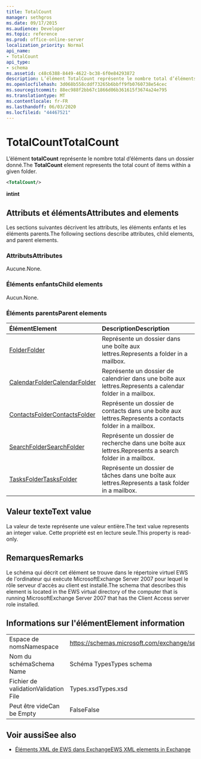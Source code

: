 ```yaml
---
title: TotalCount
manager: sethgros
ms.date: 09/17/2015
ms.audience: Developer
ms.topic: reference
ms.prod: office-online-server
localization_priority: Normal
api_name:
- TotalCount
api_type:
- schema
ms.assetid: c48c6388-8449-4622-bc38-6f0e84293872
description: L’élément TotalCount représente le nombre total d’éléments dans un dossier donné.
ms.openlocfilehash: 3d068b558cddf73265b6bbff9fb0760738e54cec
ms.sourcegitcommit: 88ec988f2bb67c1866d06b361615f3674a24e795
ms.translationtype: MT
ms.contentlocale: fr-FR
ms.lasthandoff: 06/03/2020
ms.locfileid: "44467521"
---
```

# <a name="totalcount"></a><span data-ttu-id="54221-103">TotalCount</span><span class="sxs-lookup"><span data-stu-id="54221-103">TotalCount</span></span>

<span data-ttu-id="54221-104">L’élément **totalCount** représente le nombre total d’éléments dans un dossier donné.</span><span class="sxs-lookup"><span data-stu-id="54221-104">The **TotalCount** element represents the total count of items within a given folder.</span></span> 
  
```xml
<TotalCount/>
```

 <span data-ttu-id="54221-105">**int**</span><span class="sxs-lookup"><span data-stu-id="54221-105">**int**</span></span>
## <a name="attributes-and-elements"></a><span data-ttu-id="54221-106">Attributs et éléments</span><span class="sxs-lookup"><span data-stu-id="54221-106">Attributes and elements</span></span>

<span data-ttu-id="54221-107">Les sections suivantes décrivent les attributs, les éléments enfants et les éléments parents.</span><span class="sxs-lookup"><span data-stu-id="54221-107">The following sections describe attributes, child elements, and parent elements.</span></span>
  
### <a name="attributes"></a><span data-ttu-id="54221-108">Attributs</span><span class="sxs-lookup"><span data-stu-id="54221-108">Attributes</span></span>

<span data-ttu-id="54221-109">Aucune.</span><span class="sxs-lookup"><span data-stu-id="54221-109">None.</span></span>
  
### <a name="child-elements"></a><span data-ttu-id="54221-110">Éléments enfants</span><span class="sxs-lookup"><span data-stu-id="54221-110">Child elements</span></span>

<span data-ttu-id="54221-111">Aucun.</span><span class="sxs-lookup"><span data-stu-id="54221-111">None.</span></span>
  
### <a name="parent-elements"></a><span data-ttu-id="54221-112">Éléments parents</span><span class="sxs-lookup"><span data-stu-id="54221-112">Parent elements</span></span>

|<span data-ttu-id="54221-113">**Élément**</span><span class="sxs-lookup"><span data-stu-id="54221-113">**Element**</span></span>|<span data-ttu-id="54221-114">**Description**</span><span class="sxs-lookup"><span data-stu-id="54221-114">**Description**</span></span>|
|:-----|:-----|
|[<span data-ttu-id="54221-115">Folder</span><span class="sxs-lookup"><span data-stu-id="54221-115">Folder</span></span>](folder.md) <br/> |<span data-ttu-id="54221-116">Représente un dossier dans une boîte aux lettres.</span><span class="sxs-lookup"><span data-stu-id="54221-116">Represents a folder in a mailbox.</span></span>  <br/> |
|[<span data-ttu-id="54221-117">CalendarFolder</span><span class="sxs-lookup"><span data-stu-id="54221-117">CalendarFolder</span></span>](calendarfolder.md) <br/> |<span data-ttu-id="54221-118">Représente un dossier de calendrier dans une boîte aux lettres.</span><span class="sxs-lookup"><span data-stu-id="54221-118">Represents a calendar folder in a mailbox.</span></span>  <br/> |
|[<span data-ttu-id="54221-119">ContactsFolder</span><span class="sxs-lookup"><span data-stu-id="54221-119">ContactsFolder</span></span>](contactsfolder.md) <br/> |<span data-ttu-id="54221-120">Représente un dossier de contacts dans une boîte aux lettres.</span><span class="sxs-lookup"><span data-stu-id="54221-120">Represents a contacts folder in a mailbox.</span></span>  <br/> |
|[<span data-ttu-id="54221-121">SearchFolder</span><span class="sxs-lookup"><span data-stu-id="54221-121">SearchFolder</span></span>](searchfolder.md) <br/> |<span data-ttu-id="54221-122">Représente un dossier de recherche dans une boîte aux lettres.</span><span class="sxs-lookup"><span data-stu-id="54221-122">Represents a search folder in a mailbox.</span></span>  <br/> |
|[<span data-ttu-id="54221-123">TasksFolder</span><span class="sxs-lookup"><span data-stu-id="54221-123">TasksFolder</span></span>](tasksfolder.md) <br/> |<span data-ttu-id="54221-124">Représente un dossier de tâches dans une boîte aux lettres.</span><span class="sxs-lookup"><span data-stu-id="54221-124">Represents a task folder in a mailbox.</span></span>  <br/> |
   
## <a name="text-value"></a><span data-ttu-id="54221-125">Valeur texte</span><span class="sxs-lookup"><span data-stu-id="54221-125">Text value</span></span>

<span data-ttu-id="54221-126">La valeur de texte représente une valeur entière.</span><span class="sxs-lookup"><span data-stu-id="54221-126">The text value represents an integer value.</span></span> <span data-ttu-id="54221-127">Cette propriété est en lecture seule.</span><span class="sxs-lookup"><span data-stu-id="54221-127">This property is read-only.</span></span>
  
## <a name="remarks"></a><span data-ttu-id="54221-128">Remarques</span><span class="sxs-lookup"><span data-stu-id="54221-128">Remarks</span></span>

<span data-ttu-id="54221-129">Le schéma qui décrit cet élément se trouve dans le répertoire virtuel EWS de l'ordinateur qui exécute MicrosoftExchange Server 2007 pour lequel le rôle serveur d'accès au client est installé.</span><span class="sxs-lookup"><span data-stu-id="54221-129">The schema that describes this element is located in the EWS virtual directory of the computer that is running MicrosoftExchange Server 2007 that has the Client Access server role installed.</span></span>
  
## <a name="element-information"></a><span data-ttu-id="54221-130">Informations sur l'élément</span><span class="sxs-lookup"><span data-stu-id="54221-130">Element information</span></span>

|||
|:-----|:-----|
|<span data-ttu-id="54221-131">Espace de noms</span><span class="sxs-lookup"><span data-stu-id="54221-131">Namespace</span></span>  <br/> |https://schemas.microsoft.com/exchange/services/2006/types  <br/> |
|<span data-ttu-id="54221-132">Nom du schéma</span><span class="sxs-lookup"><span data-stu-id="54221-132">Schema Name</span></span>  <br/> |<span data-ttu-id="54221-133">Schéma Types</span><span class="sxs-lookup"><span data-stu-id="54221-133">Types schema</span></span>  <br/> |
|<span data-ttu-id="54221-134">Fichier de validation</span><span class="sxs-lookup"><span data-stu-id="54221-134">Validation File</span></span>  <br/> |<span data-ttu-id="54221-135">Types.xsd</span><span class="sxs-lookup"><span data-stu-id="54221-135">Types.xsd</span></span>  <br/> |
|<span data-ttu-id="54221-136">Peut être vide</span><span class="sxs-lookup"><span data-stu-id="54221-136">Can be Empty</span></span>  <br/> |<span data-ttu-id="54221-137">False</span><span class="sxs-lookup"><span data-stu-id="54221-137">False</span></span>  <br/> |
   
## <a name="see-also"></a><span data-ttu-id="54221-138">Voir aussi</span><span class="sxs-lookup"><span data-stu-id="54221-138">See also</span></span>



- [<span data-ttu-id="54221-139">Éléments XML de EWS dans Exchange</span><span class="sxs-lookup"><span data-stu-id="54221-139">EWS XML elements in Exchange</span></span>](ews-xml-elements-in-exchange.md)

